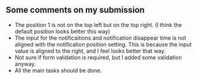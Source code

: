 ## Some comments on my submission

- The position 1 is not on the top left but on the top right. (I think the default position looks better this way)
- The input for the notificaitions and notification disappear time is not aligned with the notification position setting.
This is because the input value is aligned to the right, and I feel looks better that way.
- Not sure if form validation is required, but I added some validation anyway.
- All the main tasks should be done.